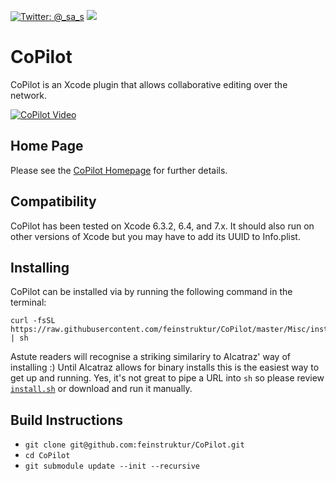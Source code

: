 [![Twitter: @_sa_s](https://img.shields.io/badge/contact-%40__sa__s-blue.svg)](https://twitter.com/_sa_s) [![](http://img.shields.io/badge/Swift-2.0-blue.svg)]()

# CoPilot

CoPilot is an Xcode plugin that allows collaborative editing over the network.

[![CoPilot Video](https://raw.githubusercontent.com/feinstruktur/CoPilot/master/Misc/screenshot-readme.png)](http://feinstruktur.com/copilot)

## Home Page

Please see the [CoPilot Homepage](http://feinstruktur.com/copilot) for further details.

## Compatibility

CoPilot has been tested on Xcode 6.3.2, 6.4, and 7.x. It should also run on other versions of Xcode but you may have to add its UUID to Info.plist.

## Installing

CoPilot can be installed via by running the following command in the terminal:
```
curl -fsSL https://raw.githubusercontent.com/feinstruktur/CoPilot/master/Misc/install.sh | sh
```
Astute readers will recognise a striking similariry to Alcatraz' way of installing :) Until Alcatraz allows for binary installs this is the easiest way to get up and running. Yes, it's not great to pipe a URL into `sh` so please review [`install.sh`](https://raw.githubusercontent.com/feinstruktur/CoPilot/master/Misc/install.sh) or download and run it manually.

## Build Instructions

- `git clone git@github.com:feinstruktur/CoPilot.git`
- `cd CoPilot`
- `git submodule update --init --recursive`

